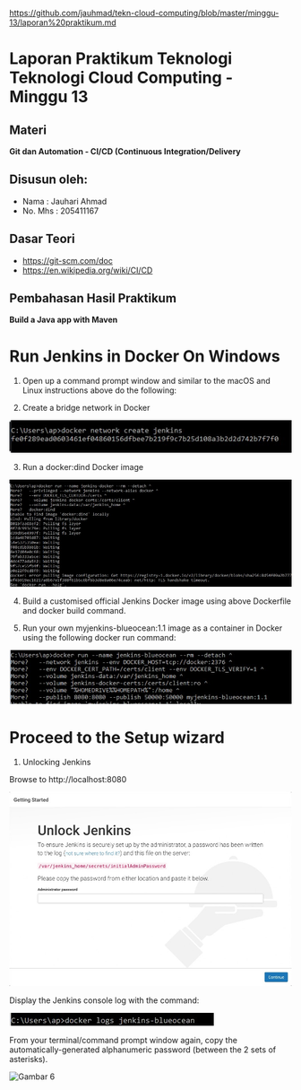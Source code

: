 https://github.com/jauhmad/tekn-cloud-computing/blob/master/minggu-13/laporan%20praktikum.md
# Laporan Praktikum Teknologi Teknologi Cloud Computing - Minggu 13

## Materi

**Git dan Automation - CI/CD (Continuous Integration/Delivery**

## Disusun oleh:
* Nama : Jauhari Ahmad 
* No. Mhs : 205411167 


## Dasar Teori

* https://git-scm.com/doc
* https://en.wikipedia.org/wiki/CI/CD


## Pembahasan Hasil Praktikum

**Build a Java app with Maven**
# Run Jenkins in Docker On Windows

1. Open up a command prompt window and similar to the macOS and Linux instructions above do the following:

2. Create a bridge network in Docker

![Gambar 1](skrinsut/gambar_1.jpg)

3. Run a docker:dind Docker image

![Gambar 2](skrinsut/gambar_2.jpg)

4. Build a customised official Jenkins Docker image using above Dockerfile and docker build command.

5. Run your own myjenkins-blueocean:1.1 image as a container in Docker using the following docker run command:

![Gambar 3](skrinsut/gambar_3.jpg)

# Proceed to the Setup wizard

1. Unlocking Jenkins

Browse to http://localhost:8080

![Gambar 4](skrinsut/gambar_4.jpg)

Display the Jenkins console log with the command:

![Gambar 5](skrinsut/gambar_5.jpg)

From your terminal/command prompt window again, copy the automatically-generated alphanumeric password (between the 2 sets of asterisks).

![Gambar 6](skrinsut/gambar_6.jpg)

